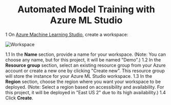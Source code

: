 <div align="center">
  <h1>Automated Model Training with Azure ML Studio</h1>
</div>


1 On [Azure Machine Learning Studio](https://ml.azure.com/), create a workspace:

![Workspace](https://github.com/m3mentomor1/Automated-Model-Training_with_Azure-ML-Studio/assets/95956735/efce2078-305c-49b5-acf6-219346e1dcd2)

1.1 In the **Name** section, provide a name for your workspace. (Note: You can choose any name, but for this project, it will be named "Demo".)
1.2 In the **Resource group** section, select an existing resource group from your Azure account or create a new one by clicking "Create new". This resource group will store the instance for your Azure ML Studio workspace.
1.3 In the **Region** section, choose the region where you want your workspace to be deployed. (Note: Select a region based on accessibility and availability. For this project, it will be deployed in "East US 2" due to its high availability.)
1.4 Click **Create**.



> 


 


 







